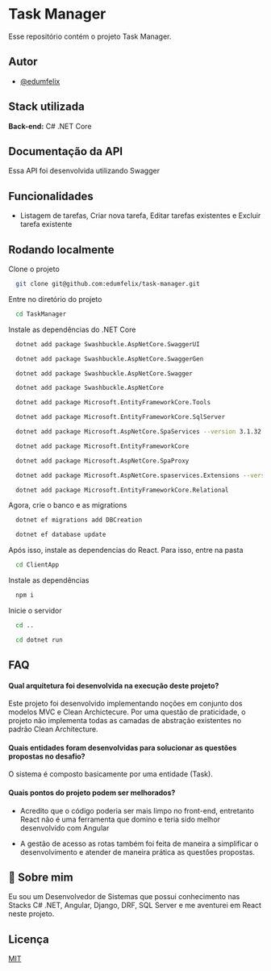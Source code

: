 
# Task Manager

Esse repositório contém o projeto Task Manager.




## Autor

- [@edumfelix](https://www.github.com/edumfelix)


## Stack utilizada

**Back-end:** C# .NET Core

## Documentação da API

Essa API foi desenvolvida utilizando Swagger

## Funcionalidades

- Listagem de tarefas, Criar nova tarefa, Editar tarefas existentes e Excluir tarefa existente 

## Rodando localmente

Clone o projeto

```bash
  git clone git@github.com:edumfelix/task-manager.git
```

Entre no diretório do projeto

```bash
  cd TaskManager
```

Instale as dependências do .NET Core

```bash
  dotnet add package Swashbuckle.AspNetCore.SwaggerUI
```

```bash
  dotnet add package Swashbuckle.AspNetCore.SwaggerGen
```
```bash
  dotnet add package Swashbuckle.AspNetCore.Swagger
```
```bash
  dotnet add package Swashbuckle.AspNetCore
```
```bash
  dotnet add package Microsoft.EntityFrameworkCore.Tools
```
```bash
  dotnet add package Microsoft.EntityFrameworkCore.SqlServer
```
```bash
  dotnet add package Microsoft.AspNetCore.SpaServices --version 3.1.32
```
```bash
  dotnet add package Microsoft.EntityFrameworkCore
```
```bash
  dotnet add package Microsoft.AspNetCore.SpaProxy
```
```bash
  dotnet add package Microsoft.AspNetCore.spaservices.Extensions --version 6.0.0-rc.2.21480.10
```
```bash
  dotnet add package Microsoft.EntityFrameworkCore.Relational
```

Agora, crie o banco e as migrations

```bash
  dotnet ef migrations add DBCreation
```

```bash
  dotnet ef database update
```

Após isso, instale as dependencias do React. Para isso, entre na pasta
```bash
  cd ClientApp
```

Instale as dependências

```bash
  npm i
```

Inicie o servidor

```bash
  cd ..
```

```bash
  cd dotnet run
```


## FAQ

#### Qual arquitetura foi desenvolvida na execução deste projeto?

Este projeto foi desenvolvido implementando noções em conjunto dos modelos MVC e Clean Archictecure. Por uma questão de praticidade, o projeto não implementa todas as camadas de abstração existentes no padrão Clean Architecture.

#### Quais entidades foram desenvolvidas para solucionar as questões propostas no desafio?

O sistema é composto basicamente por uma entidade (Task).

#### Quais pontos do projeto podem ser melhorados?

- Acredito que o código poderia ser mais limpo no front-end, entretanto React não é uma ferramenta que domino e teria sido melhor desenvolvido com Angular

- A gestão de acesso as rotas também foi feita de maneira a simplificar o desenvolvimento e atender de maneira prática as questões propostas.


## 🚀 Sobre mim
Eu sou um Desenvolvedor de Sistemas que possui conhecimento nas Stacks C# .NET, Angular, Django, DRF, SQL Server e me aventurei em React neste projeto.

## Licença

[MIT](https://choosealicense.com/licenses/mit/)